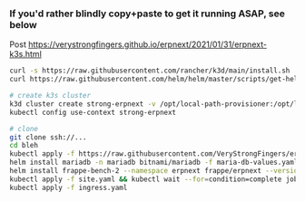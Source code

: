 ### If you'd rather blindly copy+paste to get it running ASAP, see below

Post https://verystrongfingers.github.io/erpnext/2021/01/31/erpnext-k3s.html

```bash
curl -s https://raw.githubusercontent.com/rancher/k3d/main/install.sh | bash
curl https://raw.githubusercontent.com/helm/helm/master/scripts/get-helm-3 | bash
```


```bash
# create k3s cluster
k3d cluster create strong-erpnext -v /opt/local-path-provisioner:/opt/local-path-provisioner
kubectl config use-context strong-erpnext

# clone 
git clone ssh://...
cd bleh
kubectl apply -f https://raw.githubusercontent.com/VeryStrongFingers/erpnext-k3s/master/pvc.yaml
helm install mariadb -n mariadb bitnami/mariadb -f maria-db-values.yaml
helm install frappe-bench-2 --namespace erpnext frappe/erpnext --version 2.0.11 -f values.yaml
kubectl apply -f site.yaml && kubectl wait --for=condition=complete job/site
kubectl apply -f ingress.yaml
```

